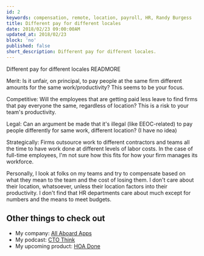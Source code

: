 ```yaml
---
id: 2
keywords: compensation, remote, location, payroll, HR, Randy Burgess
title: Different pay for different locales
date: 2018/02/23 09:00:00AM
updated_at: 2018/02/23
block: 'no'
published: false
short_description: Different pay for different locales.
---
```

Different pay for different locales
READMORE

Merit: Is it unfair, on principal, to pay people at the same firm different amounts for the same work/productivity? This seems to be your focus.

Competitive: Will the employees that are getting paid less leave to find firms that pay everyone the same, regardless of location? This is a risk to your team's productivity.

Legal: Can an argument be made that it's illegal (like EEOC-related) to pay people differently for same work, different location? (I have no idea)

Strategically: Firms outsource work to different contractors and teams all the time to have work done at different levels of labor costs. In the case of full-time employees, I'm not sure how this fits for how your firm manages its workforce.

Personally, I look at folks on my teams and try to compensate based on what they mean to the team and the cost of losing them. I don't care about their location, whatsoever, unless their location factors into their productivity. I don't find that HR departments care about much except for numbers and the means to meet budgets.

## Other things to check out

* My company: [All Aboard Apps](https://www.allaboardapps.com)
* My podcast: [CTO Think](https://www.ctothink.com)
* My upcoming product: [HOA Done](https://www.hoadone.com)
